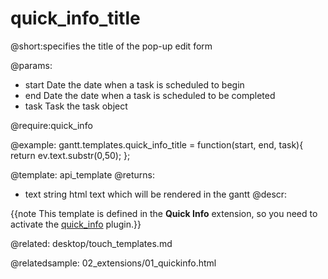 quick_info_title
=============

@short:specifies the title of the pop-up edit form
	
@params: 
- start	Date	the date when a task is scheduled to begin
- end	Date	the date when a task is scheduled to be completed
- task	Task	the task object

@require:quick_info


@example:
gantt.templates.quick_info_title = function(start, end, task){ 
       return ev.text.substr(0,50); 
};

@template:	api_template
@returns:
- text		string		html text which will be rendered in the gantt
@descr:

{{note This template is defined in the **Quick Info** extension, so you need to activate the [quick_info](desktop/extensions_list.md#quickinfo) plugin.}}



@related:
	desktop/touch_templates.md
    
@relatedsample:
02_extensions/01_quickinfo.html